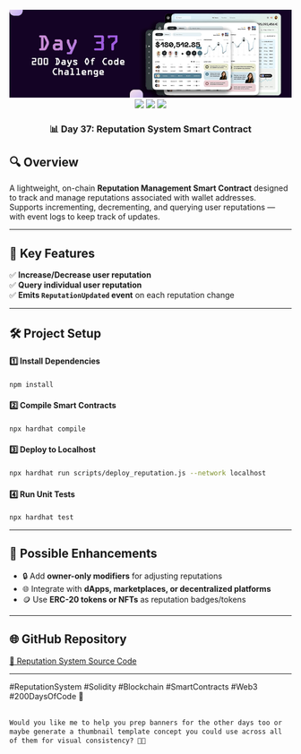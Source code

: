 <div align="center">
  <br />
  <img src="https://github.com/iamjohncaleb/200-Days-Of-Code-Challenge/blob/main/Thumbnails/the%20Day%2037.jpg" alt="Project Banner">

  <div>
    <img src="https://img.shields.io/badge/solidity-363636?style=for-the-badge&logo=solidity&logoColor=white" />
    <img src="https://img.shields.io/badge/web3.js-F16822?style=for-the-badge&logo=web3dotjs&logoColor=white" />
    <img src="https://img.shields.io/badge/hardhat-F3BA2F?style=for-the-badge&logo=ethereum&logoColor=black" />
  </div>

  <h3 align="center">📊 Day 37: Reputation System Smart Contract</h3>
</div>

## 🔍 **Overview**

A lightweight, on-chain **Reputation Management Smart Contract** designed to track and manage reputations associated with wallet addresses.  
Supports incrementing, decrementing, and querying user reputations — with event logs to keep track of updates.

---

## 📜 **Key Features**
✅ **Increase/Decrease user reputation**  
✅ **Query individual user reputation**  
✅ **Emits `ReputationUpdated` event** on each reputation change  

---

## 🛠️ **Project Setup**

#### **1️⃣ Install Dependencies**
```bash
npm install
```

#### **2️⃣ Compile Smart Contracts**
```bash
npx hardhat compile
```

#### **3️⃣ Deploy to Localhost**
```bash
npx hardhat run scripts/deploy_reputation.js --network localhost
```

#### **4️⃣ Run Unit Tests**
```bash
npx hardhat test
```

---

## 📌 **Possible Enhancements**
- 🔒 Add **owner-only modifiers** for adjusting reputations  
- 🌐 Integrate with **dApps, marketplaces, or decentralized platforms**  
- 🪙 Use **ERC-20 tokens or NFTs** as reputation badges/tokens  

---

## 🌐 **GitHub Repository**
[🔗 Reputation System Source Code](https://github.com/your-repository-link)

---

#ReputationSystem #Solidity #Blockchain #SmartContracts #Web3 #200DaysOfCode 🚀
```

Would you like me to help you prep banners for the other days too or maybe generate a thumbnail template concept you could use across all of them for visual consistency? 🎨✨

